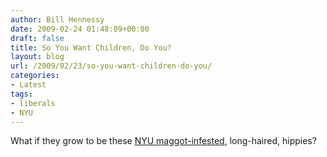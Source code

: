 ```yaml
---
author: Bill Hennessy
date: 2009-02-24 01:48:09+00:00
draft: false
title: So You Want Children, Do You?
layout: blog
url: /2009/02/23/so-you-want-children-do-you/
categories:
- Latest
tags:
- liberals
- NYU
---
```


What if they grow to be these [NYU maggot-infested](https://nyulocal.com/on-campus/2009/02/23/raw-footage-from-the-last-moments-of-the-kimmel-occupation/), long-haired, hippies?
